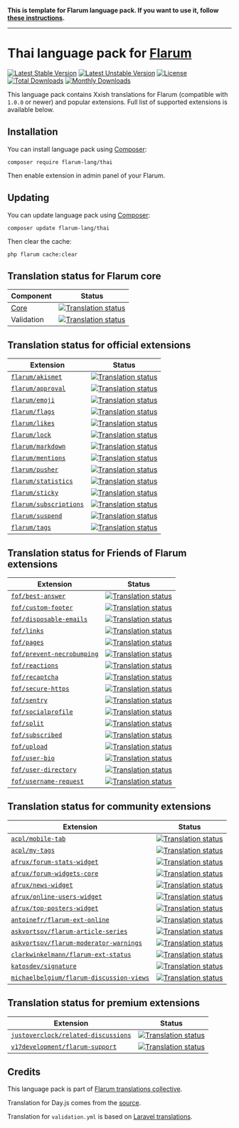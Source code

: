 **This is template for Flarum language pack. If you want to use it, follow [these instructions](https://github.com/rob006-software/flarum-lang-template/wiki).**

---------

# Thai language pack for [Flarum](https://flarum.org/)

[![Latest Stable Version](https://img.shields.io/packagist/v/yourname/flarum-lang-xxish?color=success&label=stable)](https://packagist.org/packages/yourname/flarum-lang-xxish) 
[![Latest Unstable Version](https://img.shields.io/packagist/v/yourname/flarum-lang-xxish?include_prereleases&label=unstable)](https://packagist.org/packages/yourname/flarum-lang-xxish) 
[![License](https://img.shields.io/packagist/l/yourname/flarum-lang-xxish)](https://packagist.org/packages/yourname/flarum-lang-xxish) 
[![Total Downloads](https://img.shields.io/packagist/dt/yourname/flarum-lang-xxish)](https://packagist.org/packages/yourname/flarum-lang-xxish/stats) 
[![Monthly Downloads](https://img.shields.io/packagist/dm/yourname/flarum-lang-xxish)](https://packagist.org/packages/yourname/flarum-lang-xxish/stats) 

This language pack contains Xxish translations for Flarum (compatible with `1.0.0` or newer) and popular extensions. Full list of supported extensions is available below.


## Installation

You can install language pack using [Composer](https://getcomposer.org/):

```console
composer require flarum-lang/thai
```

Then enable extension in admin panel of your Flarum.


## Updating

You can update language pack using [Composer](https://getcomposer.org/):

```console
composer update flarum-lang/thai
```

Then clear the cache:

```console
php flarum cache:clear
```


## Translation status for Flarum core

| Component | Status |
| --- | --- |
| [Core](https://github.com/flarum/core) | [![Translation status](https://weblate.rob006.net/widgets/flarum/xx/core/svg-badge.svg)](https://weblate.rob006.net/projects/flarum/core/xx/) |
| Validation | [![Translation status](https://weblate.rob006.net/widgets/flarum/xx/validation/svg-badge.svg)](https://weblate.rob006.net/projects/flarum/validation/xx/) |


## Translation status for official extensions

<!-- flarum-extensions-list-start -->

| Extension | Status |
| --- | --- |
| [`flarum/akismet`](https://github.com/flarum/akismet) | [![Translation status](https://weblate.rob006.net/widgets/flarum/th/flarum-akismet/svg-badge.svg)](https://weblate.rob006.net/projects/flarum/flarum-akismet/th/) |
| [`flarum/approval`](https://github.com/flarum/approval) | [![Translation status](https://weblate.rob006.net/widgets/flarum/th/flarum-approval/svg-badge.svg)](https://weblate.rob006.net/projects/flarum/flarum-approval/th/) |
| [`flarum/emoji`](https://github.com/flarum/emoji) | [![Translation status](https://weblate.rob006.net/widgets/flarum/th/flarum-emoji/svg-badge.svg)](https://weblate.rob006.net/projects/flarum/flarum-emoji/th/) |
| [`flarum/flags`](https://github.com/flarum/flags) | [![Translation status](https://weblate.rob006.net/widgets/flarum/th/flarum-flags/svg-badge.svg)](https://weblate.rob006.net/projects/flarum/flarum-flags/th/) |
| [`flarum/likes`](https://github.com/flarum/likes) | [![Translation status](https://weblate.rob006.net/widgets/flarum/th/flarum-likes/svg-badge.svg)](https://weblate.rob006.net/projects/flarum/flarum-likes/th/) |
| [`flarum/lock`](https://github.com/flarum/lock) | [![Translation status](https://weblate.rob006.net/widgets/flarum/th/flarum-lock/svg-badge.svg)](https://weblate.rob006.net/projects/flarum/flarum-lock/th/) |
| [`flarum/markdown`](https://github.com/flarum/markdown) | [![Translation status](https://weblate.rob006.net/widgets/flarum/th/flarum-markdown/svg-badge.svg)](https://weblate.rob006.net/projects/flarum/flarum-markdown/th/) |
| [`flarum/mentions`](https://github.com/flarum/mentions) | [![Translation status](https://weblate.rob006.net/widgets/flarum/th/flarum-mentions/svg-badge.svg)](https://weblate.rob006.net/projects/flarum/flarum-mentions/th/) |
| [`flarum/pusher`](https://github.com/flarum/pusher) | [![Translation status](https://weblate.rob006.net/widgets/flarum/th/flarum-pusher/svg-badge.svg)](https://weblate.rob006.net/projects/flarum/flarum-pusher/th/) |
| [`flarum/statistics`](https://github.com/flarum/statistics) | [![Translation status](https://weblate.rob006.net/widgets/flarum/th/flarum-statistics/svg-badge.svg)](https://weblate.rob006.net/projects/flarum/flarum-statistics/th/) |
| [`flarum/sticky`](https://github.com/flarum/sticky) | [![Translation status](https://weblate.rob006.net/widgets/flarum/th/flarum-sticky/svg-badge.svg)](https://weblate.rob006.net/projects/flarum/flarum-sticky/th/) |
| [`flarum/subscriptions`](https://github.com/flarum/subscriptions) | [![Translation status](https://weblate.rob006.net/widgets/flarum/th/flarum-subscriptions/svg-badge.svg)](https://weblate.rob006.net/projects/flarum/flarum-subscriptions/th/) |
| [`flarum/suspend`](https://github.com/flarum/suspend) | [![Translation status](https://weblate.rob006.net/widgets/flarum/th/flarum-suspend/svg-badge.svg)](https://weblate.rob006.net/projects/flarum/flarum-suspend/th/) |
| [`flarum/tags`](https://github.com/flarum/tags) | [![Translation status](https://weblate.rob006.net/widgets/flarum/th/flarum-tags/svg-badge.svg)](https://weblate.rob006.net/projects/flarum/flarum-tags/th/) |

<!-- flarum-extensions-list-stop -->


## Translation status for Friends of Flarum extensions

<!-- fof-extensions-list-start -->

| Extension | Status |
| --- | --- |
| [`fof/best-answer`](https://github.com/FriendsOfFlarum/best-answer) | [![Translation status](https://weblate.rob006.net/widgets/flarum/th/fof-best-answer/svg-badge.svg)](https://weblate.rob006.net/projects/flarum/fof-best-answer/th/) |
| [`fof/custom-footer`](https://github.com/FriendsOfFlarum/custom-footer) | [![Translation status](https://weblate.rob006.net/widgets/flarum/th/fof-custom-footer/svg-badge.svg)](https://weblate.rob006.net/projects/flarum/fof-custom-footer/th/) |
| [`fof/disposable-emails`](https://github.com/FriendsOfFlarum/disposable-emails) | [![Translation status](https://weblate.rob006.net/widgets/flarum/th/fof-disposable-emails/svg-badge.svg)](https://weblate.rob006.net/projects/flarum/fof-disposable-emails/th/) |
| [`fof/links`](https://github.com/FriendsOfFlarum/links) | [![Translation status](https://weblate.rob006.net/widgets/flarum/th/fof-links/svg-badge.svg)](https://weblate.rob006.net/projects/flarum/fof-links/th/) |
| [`fof/pages`](https://github.com/FriendsOfFlarum/pages) | [![Translation status](https://weblate.rob006.net/widgets/flarum/th/fof-pages/svg-badge.svg)](https://weblate.rob006.net/projects/flarum/fof-pages/th/) |
| [`fof/prevent-necrobumping`](https://github.com/FriendsOfFlarum/prevent-necrobumping) | [![Translation status](https://weblate.rob006.net/widgets/flarum/th/fof-prevent-necrobumping/svg-badge.svg)](https://weblate.rob006.net/projects/flarum/fof-prevent-necrobumping/th/) |
| [`fof/reactions`](https://github.com/FriendsOfFlarum/reactions) | [![Translation status](https://weblate.rob006.net/widgets/flarum/th/fof-reactions/svg-badge.svg)](https://weblate.rob006.net/projects/flarum/fof-reactions/th/) |
| [`fof/recaptcha`](https://github.com/FriendsOfFlarum/recaptcha) | [![Translation status](https://weblate.rob006.net/widgets/flarum/th/fof-recaptcha/svg-badge.svg)](https://weblate.rob006.net/projects/flarum/fof-recaptcha/th/) |
| [`fof/secure-https`](https://github.com/FriendsOfFlarum/secure-https) | [![Translation status](https://weblate.rob006.net/widgets/flarum/th/fof-secure-https/svg-badge.svg)](https://weblate.rob006.net/projects/flarum/fof-secure-https/th/) |
| [`fof/sentry`](https://github.com/FriendsOfFlarum/sentry) | [![Translation status](https://weblate.rob006.net/widgets/flarum/th/fof-sentry/svg-badge.svg)](https://weblate.rob006.net/projects/flarum/fof-sentry/th/) |
| [`fof/socialprofile`](https://github.com/FriendsOfFlarum/socialprofile) | [![Translation status](https://weblate.rob006.net/widgets/flarum/th/fof-socialprofile/svg-badge.svg)](https://weblate.rob006.net/projects/flarum/fof-socialprofile/th/) |
| [`fof/split`](https://github.com/FriendsOfFlarum/split) | [![Translation status](https://weblate.rob006.net/widgets/flarum/th/fof-split/svg-badge.svg)](https://weblate.rob006.net/projects/flarum/fof-split/th/) |
| [`fof/subscribed`](https://github.com/FriendsOfFlarum/subscribed) | [![Translation status](https://weblate.rob006.net/widgets/flarum/th/fof-subscribed/svg-badge.svg)](https://weblate.rob006.net/projects/flarum/fof-subscribed/th/) |
| [`fof/upload`](https://github.com/FriendsOfFlarum/upload) | [![Translation status](https://weblate.rob006.net/widgets/flarum/th/fof-upload/svg-badge.svg)](https://weblate.rob006.net/projects/flarum/fof-upload/th/) |
| [`fof/user-bio`](https://github.com/FriendsOfFlarum/user-bio) | [![Translation status](https://weblate.rob006.net/widgets/flarum/th/fof-user-bio/svg-badge.svg)](https://weblate.rob006.net/projects/flarum/fof-user-bio/th/) |
| [`fof/user-directory`](https://github.com/FriendsOfFlarum/user-directory) | [![Translation status](https://weblate.rob006.net/widgets/flarum/th/fof-user-directory/svg-badge.svg)](https://weblate.rob006.net/projects/flarum/fof-user-directory/th/) |
| [`fof/username-request`](https://github.com/FriendsOfFlarum/username-request) | [![Translation status](https://weblate.rob006.net/widgets/flarum/th/fof-username-request/svg-badge.svg)](https://weblate.rob006.net/projects/flarum/fof-username-request/th/) |

<!-- fof-extensions-list-stop -->


## Translation status for community extensions

<!-- various-extensions-list-start -->

| Extension | Status |
| --- | --- |
| [`acpl/mobile-tab`](https://github.com/android-com-pl/mobile-tab) | [![Translation status](https://weblate.rob006.net/widgets/flarum/th/acpl-mobile-tab/svg-badge.svg)](https://weblate.rob006.net/projects/flarum/acpl-mobile-tab/th/) |
| [`acpl/my-tags`](https://github.com/android-com-pl/my-tags) | [![Translation status](https://weblate.rob006.net/widgets/flarum/th/acpl-my-tags/svg-badge.svg)](https://weblate.rob006.net/projects/flarum/acpl-my-tags/th/) |
| [`afrux/forum-stats-widget`](https://github.com/afrux/forum-stats-widget) | [![Translation status](https://weblate.rob006.net/widgets/flarum/th/afrux-forum-stats-widget/svg-badge.svg)](https://weblate.rob006.net/projects/flarum/afrux-forum-stats-widget/th/) |
| [`afrux/forum-widgets-core`](https://github.com/afrux/forum-widgets-core) | [![Translation status](https://weblate.rob006.net/widgets/flarum/th/afrux-forum-widgets-core/svg-badge.svg)](https://weblate.rob006.net/projects/flarum/afrux-forum-widgets-core/th/) |
| [`afrux/news-widget`](https://github.com/afrux/news-widget) | [![Translation status](https://weblate.rob006.net/widgets/flarum/th/afrux-news-widget/svg-badge.svg)](https://weblate.rob006.net/projects/flarum/afrux-news-widget/th/) |
| [`afrux/online-users-widget`](https://github.com/afrux/online-users-widget) | [![Translation status](https://weblate.rob006.net/widgets/flarum/th/afrux-online-users-widget/svg-badge.svg)](https://weblate.rob006.net/projects/flarum/afrux-online-users-widget/th/) |
| [`afrux/top-posters-widget`](https://github.com/afrux/top-posters-widget) | [![Translation status](https://weblate.rob006.net/widgets/flarum/th/afrux-top-posters-widget/svg-badge.svg)](https://weblate.rob006.net/projects/flarum/afrux-top-posters-widget/th/) |
| [`antoinefr/flarum-ext-online`](https://github.com/AntoineFr/flarum-ext-online) | [![Translation status](https://weblate.rob006.net/widgets/flarum/th/antoinefr-online/svg-badge.svg)](https://weblate.rob006.net/projects/flarum/antoinefr-online/th/) |
| [`askvortsov/flarum-article-series`](https://github.com/askvortsov1/flarum-article-series) | [![Translation status](https://weblate.rob006.net/widgets/flarum/th/askvortsov-article-series/svg-badge.svg)](https://weblate.rob006.net/projects/flarum/askvortsov-article-series/th/) |
| [`askvortsov/flarum-moderator-warnings`](https://github.com/askvortsov1/flarum-moderator-warnings) | [![Translation status](https://weblate.rob006.net/widgets/flarum/th/askvortsov-moderator-warnings/svg-badge.svg)](https://weblate.rob006.net/projects/flarum/askvortsov-moderator-warnings/th/) |
| [`clarkwinkelmann/flarum-ext-status`](https://github.com/clarkwinkelmann/flarum-ext-status) | [![Translation status](https://weblate.rob006.net/widgets/flarum/th/clarkwinkelmann-status/svg-badge.svg)](https://weblate.rob006.net/projects/flarum/clarkwinkelmann-status/th/) |
| [`katosdev/signature`](https://github.com/katosdev/signature) | [![Translation status](https://weblate.rob006.net/widgets/flarum/th/katosdev-signature/svg-badge.svg)](https://weblate.rob006.net/projects/flarum/katosdev-signature/th/) |
| [`michaelbelgium/flarum-discussion-views`](https://github.com/MichaelBelgium/flarum-discussion-views) | [![Translation status](https://weblate.rob006.net/widgets/flarum/th/michaelbelgium-discussion-views/svg-badge.svg)](https://weblate.rob006.net/projects/flarum/michaelbelgium-discussion-views/th/) |

<!-- various-extensions-list-stop -->


## Translation status for premium extensions

<!-- premium-extensions-list-start -->

| Extension | Status |
| --- | --- |
| [`justoverclock/related-discussions`](https://extiverse.com/extension/justoverclock/related-discussions) | [![Translation status](https://weblate.rob006.net/widgets/flarum/th/justoverclock-related-discussions/svg-badge.svg)](https://weblate.rob006.net/projects/flarum/justoverclock-related-discussions/th/) |
| [`v17development/flarum-support`](https://extiverse.com/extension/v17development/flarum-support) | [![Translation status](https://weblate.rob006.net/widgets/flarum/th/v17development-support/svg-badge.svg)](https://weblate.rob006.net/projects/flarum/v17development-support/th/) |

<!-- premium-extensions-list-stop -->


## Credits

This language pack is part of [Flarum translations collective](https://github.com/rob006-software/flarum-translations).

Translation for Day.js comes from the [source](https://github.com/iamkun/dayjs/blob/v1.10.4/src/locale/xx.js).

Translation for `validation.yml` is based on [Laravel translations](https://github.com/Laravel-Lang/lang/blob/8.1.3/src/xx/validation.php).

